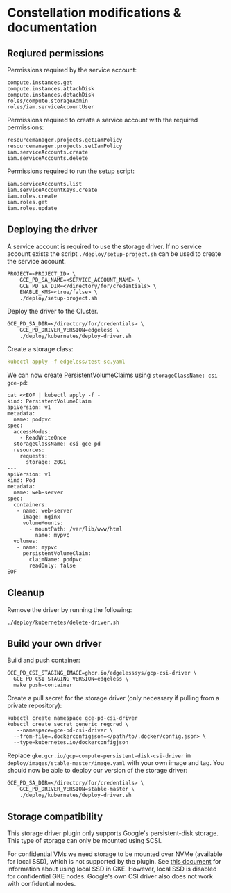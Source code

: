 # Constellation modifications & documentation

## Reqiured permissions

Permissions required by the service account:
```
compute.instances.get
compute.instances.attachDisk
compute.instances.detachDisk
roles/compute.storageAdmin
roles/iam.serviceAccountUser
```

Permissions required to create a service account with the required permissions:
```
resourcemanager.projects.getIamPolicy
resourcemanager.projects.setIamPolicy
iam.serviceAccounts.create
iam.serviceAccounts.delete
```

Permissions required to run the setup script:
```
iam.serviceAccounts.list
iam.serviceAccountKeys.create
iam.roles.create
iam.roles.get
iam.roles.update
```

## Deploying the driver

A service account is required to use the storage driver.
If no service account exists the script `./deploy/setup-project.sh` can be used to create the service account.
```shell
PROJECT=<PROJECT_ID> \
    GCE_PD_SA_NAME=<SERVICE_ACCOUNT_NAME> \
    GCE_PD_SA_DIR=</directory/for/credentials> \
    ENABLE_KMS=<true/false> \
    ./deploy/setup-project.sh
```

Deploy the driver to the Cluster.
```
GCE_PD_SA_DIR=</directory/for/credentials> \
    GCE_PD_DRIVER_VERSION=edgeless \
    ./deploy/kubernetes/deploy-driver.sh
```

Create a storage class:
```yaml
kubectl apply -f edgeless/test-sc.yaml
```

We can now create PersistentVolumeClaims using `storageClassName: csi-gce-pd`:

```shell
cat <<EOF | kubectl apply -f -
kind: PersistentVolumeClaim
apiVersion: v1
metadata:
  name: podpvc
spec:
  accessModes:
    - ReadWriteOnce
  storageClassName: csi-gce-pd
  resources:
    requests:
      storage: 20Gi
---
apiVersion: v1
kind: Pod
metadata:
  name: web-server
spec:
  containers:
   - name: web-server
     image: nginx 
     volumeMounts:
       - mountPath: /var/lib/www/html
         name: mypvc
  volumes:
   - name: mypvc
     persistentVolumeClaim:
       claimName: podpvc
       readOnly: false
EOF
```

## Cleanup

Remove the driver by running the following:
```
./deploy/kubernetes/delete-driver.sh
```

## Build your own driver

Build and push container:
```shell
GCE_PD_CSI_STAGING_IMAGE=ghcr.io/edgelesssys/gcp-csi-driver \
  GCE_PD_CSI_STAGING_VERSION=edgeless \
  make push-container
```

Create a pull secret for the storage driver (only necessary if pulling from a private repository):
```shell
kubectl create namespace gce-pd-csi-driver
kubectl create secret generic regcred \
   --namespace=gce-pd-csi-driver \
  --from-file=.dockerconfigjson=</path/to/.docker/config.json> \
  --type=kubernetes.io/dockerconfigjson
```

Replace `gke.gcr.io/gcp-compute-persistent-disk-csi-driver` in `deploy/images/stable-master/image.yaml` with your own image and tag.
You should now be able to deploy our version of the storage driver: 
```shell
GCE_PD_SA_DIR=</directory/for/credentials> \
    GCE_PD_DRIVER_VERSION=stable-master \
    ./deploy/kubernetes/deploy-driver.sh
```

## Storage compatibility

This storage driver plugin only supports Google's persistent-disk storage. This type of storage can only be mounted using SCSI.

For confidential VMs we need storage to be mounted over NVMe (available for local SSD), which is not supported by the plugin.
See [this document](https://cloud.google.com/kubernetes-engine/docs/how-to/persistent-volumes/local-ssd) for information about using local SSD in GKE.
However, local SSD is disabled for confidential GKE nodes. Google's own CSI driver also does not work with confidential nodes.
